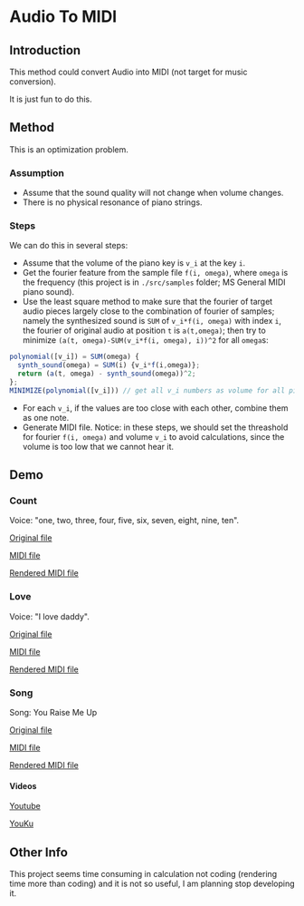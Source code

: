 # Audio To MIDI
## Introduction
This method could convert Audio into MIDI (not target for music conversion).

It is just fun to do this.
## Method
This is an optimization problem. 
### Assumption
* Assume that the sound quality will not change when volume changes.
* There is no physical resonance of piano strings.
### Steps
We can do this in several steps:
* Assume that the volume of the piano key is `v_i` at the key `i`.
* Get the fourier feature from the sample file `f(i, omega)`, where `omega` is the frequency (this project is in `./src/samples` folder; MS General MIDI piano sound).
* Use the least square method to make sure that the fourier of target audio pieces largely close to the combination of fourier of samples; namely the synthesized sound is `SUM` of `v_i*f(i, omega)` with index `i`, the fourier of original audio at position `t` is `a(t,omega)`; then try to minimize `(a(t, omega)-SUM(v_i*f(i, omega), i))^2` for all `omega`s: 
```javascript
polynomial([v_i]) = SUM(omega) {
  synth_sound(omega) = SUM(i) {v_i*f(i,omega)};
  return (a(t, omega) - synth_sound(omega))^2;
};
MINIMIZE(polynomial([v_i])) // get all v_i numbers as volume for all piano keys
```
* For each `v_i`, if the values are too close with each other, combine them as one note.
* Generate MIDI file.
Notice: in these steps, we should set the threashold for fourier `f(i, omega)` and volume `v_i` to avoid calculations, since the volume is too low that we cannot hear it.
## Demo
### Count
Voice: "one, two, three, four, five, six, seven, eight, nine, ten".

[Original file](https://github.com/RobertBoganKang/audio_to_midi/blob/master/src/count.wav)

[MIDI file](https://github.com/RobertBoganKang/audio_to_midi/blob/master/demo/count.mid)

[Rendered MIDI file](https://github.com/RobertBoganKang/audio_to_midi/blob/master/demo/count%20render.ogg)
### Love
Voice: "I love daddy".

[Original file](https://github.com/RobertBoganKang/audio_to_midi/blob/master/src/love.wav)

[MIDI file](https://github.com/RobertBoganKang/audio_to_midi/blob/master/demo/love.mid)

[Rendered MIDI file](https://github.com/RobertBoganKang/audio_to_midi/blob/master/demo/love%20render.ogg)
### Song
Song: You Raise Me Up

[Original file](https://github.com/RobertBoganKang/audio_to_midi/blob/master/demo/song%20original.ogg)

[MIDI file](https://github.com/RobertBoganKang/audio_to_midi/blob/master/demo/song.mid)

[Rendered MIDI file](https://github.com/RobertBoganKang/audio_to_midi/blob/master/demo/song%20render.ogg)
#### Videos
[Youtube](https://www.youtube.com/watch?v=ZVt8LEBRmn8&feature=youtu.be)

[YouKu](http://v.youku.com/v_show/id_XMzI5NzQyMjUwNA==.html)
## Other Info
This project seems time consuming in calculation not coding (rendering time more than coding) and it is not so useful, I am planning stop developing it.
